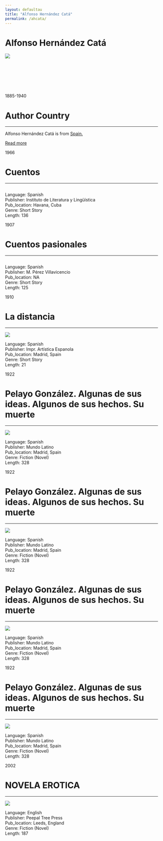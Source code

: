 ```yaml
---
layout: defaultau
title: "Alfonso Hernández Catá"
permalink: /ahcata/
---
```

<!-- partial:index.partial.html -->
<div class="content">
    <h1>Alfonso Hernández Catá</h1>
    <div class="quote">
        <div><img src="https://www.biografiasyvidas.com/biografia/h/fotos/hernandez_cata.jpg" class="logo"></div>
    </div>
    <div class="timeline">
        <div style="padding-bottom:100px;"></div>
        <div class="block">
            <div class="date right"><p class="right">1885-1940</p></div>
            <div class="dot"></div>
            <div class="left first">
            <div class="author_country">
                <h1>Author Country</h1><hr>
          <div class="aclocation">  <p>Alfonso Hernández Catá is from <a href="{{ site.baseurl }}/2">Spain.</a></p></div>
              <div class="acreadmore">   <a href="https://es.wikipedia.org/wiki/Alfonso_Hern%C3%A1ndez-Cat%C3%A1" target="_blank">Read more</a></div>
            </div>
            </div>
        </div>
        <div class="block">
            <div class="date left"><p class="left">1966</p></div>
            <div class="dot"></div>
            <div class="right hide">
                <h1>Cuentos</h1><hr>
                <p><img src=""></p>
                <p>
                Language: Spanish<br/>
                Publisher: Instituto de Literatura y Lingüística<br/>
                Pub_location: Havana, Cuba<br/>
                Genre: Short Story<br/>
                Length: 136</p>
           </div>
        </div>
        <div class="block">
            <div class="date left"><p class="left">1907</p></div>
            <div class="dot"></div>
            <div class="right hide">
                <h1>Cuentos pasionales</h1><hr>
                <p><img src=""></p>
                <p>
                Language: Spanish<br/>
                Publisher: M. Pérez Villavicencio<br/>
                Pub_location: NA<br/>
                Genre: Short Story<br/>
                Length: 125</p>
           </div>
        </div>
        <div class="block">
            <div class="date left"><p class="left">1910</p></div>
            <div class="dot"></div>
            <div class="right hide">
                <h1>La distancia</h1><hr>
                <p><img src="https://covers.openlibrary.org/b/id/9579124-L.jpg"></p>
                <p>
                Language: Spanish<br/>
                Publisher: Impr. Artística Espanola<br/>
                Pub_location: Madrid, Spain<br/>
                Genre: Short Story<br/>
                Length: 21</p>
           </div>
        </div>
        <div class="block">
            <div class="date left"><p class="left">1922</p></div>
            <div class="dot"></div>
            <div class="right hide">
                <h1>Pelayo González. Algunas de sus ideas. Algunos de sus hechos. Su muerte </h1><hr>
                <p><img src="https://covers.openlibrary.org/b/id/9579124-L.jpg"></p>
                <p>
                Language: Spanish<br/>
                Publisher: Mundo Latino<br/>
                Pub_location: Madrid, Spain<br/>
                Genre: Fiction (Novel)<br/>
                Length: 328</p>
           </div>
        </div>
        <div class="block">
            <div class="date left"><p class="left">1922</p></div>
            <div class="dot"></div>
            <div class="right hide">
                <h1>Pelayo González. Algunas de sus ideas. Algunos de sus hechos. Su muerte </h1><hr>
                <p><img src="https://covers.openlibrary.org/b/id/9579124-L.jpg"></p>
                <p>
                Language: Spanish<br/>
                Publisher: Mundo Latino<br/>
                Pub_location: Madrid, Spain<br/>
                Genre: Fiction (Novel)<br/>
                Length: 328</p>
           </div>
        </div>
        <div class="block">
            <div class="date left"><p class="left">1922</p></div>
            <div class="dot"></div>
            <div class="right hide">
                <h1>Pelayo González. Algunas de sus ideas. Algunos de sus hechos. Su muerte </h1><hr>
                <p><img src="https://covers.openlibrary.org/b/id/9579124-L.jpg"></p>
                <p>
                Language: Spanish<br/>
                Publisher: Mundo Latino<br/>
                Pub_location: Madrid, Spain<br/>
                Genre: Fiction (Novel)<br/>
                Length: 328</p>
           </div>
        </div>
         <div class="block">
            <div class="date left"><p class="left">1922</p></div>
            <div class="dot"></div>
            <div class="right hide">
                <h1>Pelayo González. Algunas de sus ideas. Algunos de sus hechos. Su muerte </h1><hr>
                <p><img src="https://covers.openlibrary.org/b/id/9579124-L.jpg"></p>
                <p>
                Language: Spanish<br/>
                Publisher: Mundo Latino<br/>
                Pub_location: Madrid, Spain<br/>
                Genre: Fiction (Novel)<br/>
                Length: 328</p>
           </div>
        </div>
        <div class="block">
            <div class="date right"><p class="right">2002</p></div>
            <div class="dot"></div>
            <div class="left hide">
                <h1>NOVELA EROTICA</h1><hr>
                <p><img src="https://covers.openlibrary.org/b/id/12660234-L.jpg"></p>
                <p>Language: English<br/>
                Publisher: Peepal Tree Press<br/>
                Pub_location: Leeds, England<br/>
                Genre: Fiction (Novel)<br/>
                Length: 187</p>
            </div>
        </div>
  <!-- partial -->
<script src='https://cdnjs.cloudflare.com/ajax/libs/jquery/3.1.1/jquery.min.js'></script><script  src="{{ site.baseurl }}/assets/js/authorscript.js"></script>